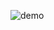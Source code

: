 ![demo](https://user-images.githubusercontent.com/10151782/195716974-41fd1bdf-ea26-4094-a3b7-59100ca261a7.gif)
